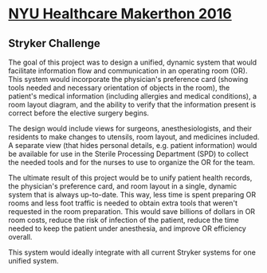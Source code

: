 # [NYU Healthcare Makerthon 2016](http://www.nyuhealthcaremakerthon.com/)
## Stryker Challenge

The goal of this project was to design a unified, dynamic system
that would facilitate information flow and communication in an
operating room (OR). This system would incorporate the physician's
preference card (showing tools needed and necessary orientation of
objects in the room), the patient's medical information (including
allergies and medical conditions), a room layout diagram, and the
ability to verify that the information present is correct before
the elective surgery begins.

The design would include views for surgeons, anesthesiologists, and
their residents to make changes to utensils, room layout, and 
medicines included. A separate view (that hides personal details,
e.g. patient information) would be available for use in the Sterile
Processing Department (SPD) to collect the needed tools and for
the nurses to use to organize the OR for the team.

The ultimate result of this project would be to unify patient health
records, the physician's preference card, and room layout in a 
single, dynamic system that is always up-to-date. This way, less time
is spent preparing OR rooms and less foot traffic is needed to obtain
extra tools that weren't requested in the room preparation. This would
save billions of dollars in OR room costs, reduce the risk of infection
of the patient, reduce the time needed to keep the patient under
anesthesia, and improve OR efficiency overall.

This system would ideally integrate with all current Stryker systems
for one unified system.
